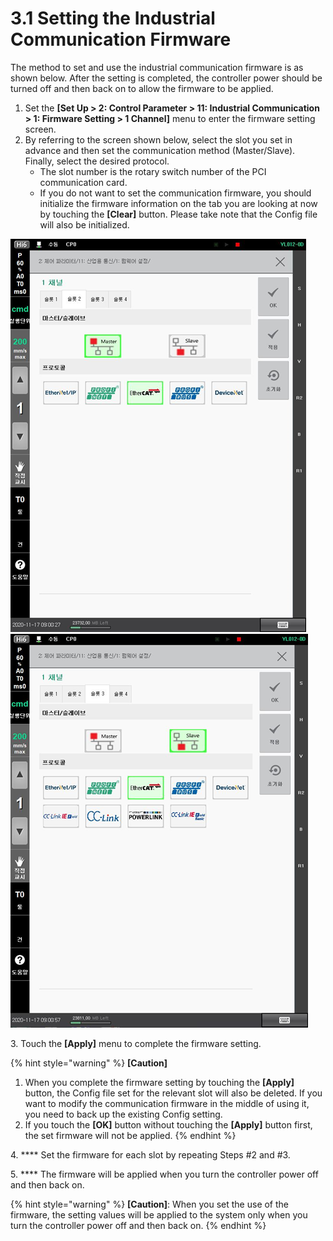 # 3.1 Setting the Industrial Communication Firmware

The method to set and use the industrial communication firmware is as shown below. After the setting is completed, the controller power should be turned off and then back on to allow the firmware to be applied.

1. Set the **\[Set Up > 2: Control Parameter > 11: Industrial Communication > 1: Firmware Setting > 1 Channel]** menu to enter the firmware setting screen.
2. By referring to the screen shown below, select the slot you set in advance and then set the communication method (Master/Slave). Finally, select the desired protocol.
   * The slot number is the rotary switch number of the PCI communication card.
   * If you do not want to set the communication firmware, you should initialize the firmware information on the tab you are looking at now by touching the **\[Clear]** button. Please take note that the Config file will also be initialized.

![Figure 3 Screen for setting the industrial communication (master)](<../_assets/image (7).png>) ![Figure 3 Screen for setting the industrial communication (Slave)](<../_assets/image (3).png>)

3\. Touch the **\[Apply]** menu to complete the firmware setting.

{% hint style="warning" %}
**\[Caution]**

1. When you complete the firmware setting by touching the **\[Apply]** button, the Config file set for the relevant slot will also be deleted. If you want to modify the communication firmware in the middle of using it, you need to back up the existing Config setting.
2. If you touch the **\[OK]** button without touching the **\[Apply]** button first, the set firmware will not be applied.
{% endhint %}

4\. **** Set the firmware for each slot by repeating Steps #2 and #3.

5\. **** The firmware will be applied when you turn the controller power off and then back on.

{% hint style="warning" %}
**\[Caution]**: When you set the use of the firmware, the setting values will be applied to the system only when you turn the controller power off and then back on.
{% endhint %}
